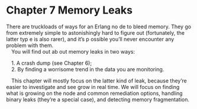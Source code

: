 # Chapter 7 Memory Leaks
There are truckloads of ways for an Erlang no de to bleed memory. They go from extremely
simple to astonishingly hard to figure out (fortunately, the latter typ e is also rarer), and it’s p ossible you’ll never encounter any problem with them.<br>
&emsp;You will find out ab out memory leaks in two ways:<br>
<p></p>
&emsp;1. A crash dump (see Chapter 6);<br>
&emsp;2. By finding a worrisome trend in the data you are monitoring.<br>
<p></p>
&emsp;This chapter will mostly focus on the latter kind of leak, because they’re easier to
investigate and see grow in real time. We will focus on finding what is growing on the
node and common remediation options, handling binary leaks (they’re a special case), and
detecting memory fragmentation.
